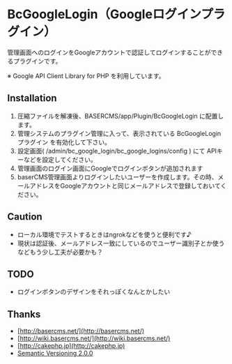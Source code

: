 # BcGoogleLogin（Googleログインプラグイン）

管理画面へのログインをGoogleアカウントで認証してログインすることができるプラグインです。

※ Google API Client Library for PHP を利用しています。

## Installation

1. 圧縮ファイルを解凍後、BASERCMS/app/Plugin/BcGoogleLogin に配置します。
2. 管理システムのプラグイン管理に入って、表示されている BcGoogleLogin プラグイン を有効化して下さい。
3. 設定画面( /admin/bc_google_login/bc_google_logins/config ) にて APIキーなどを設定してください。
4. 管理画面のログイン画面にGoogleでログインボタンが追加されます
5. baserCMS管理画面よりログインしたいユーザーを作成します。その時、メールアドレスをGoogleアカウントと同じメールアドレスで登録しておいてください。

## Caution

* ローカル環境でテストするときはngrokなどを使うと便利です♪
* 現状は認証後、メールアドレス一致にしているのでユーザー識別子とか使うなどもう少し工夫が必要かも？

## TODO

* ログインボタンのデザインをそれっぽくなんとかしたい

## Thanks

- [http://basercms.net/](http://basercms.net/)
- [http://wiki.basercms.net/](http://wiki.basercms.net/)
- [http://cakephp.jp](http://cakephp.jp)
- [Semantic Versioning 2.0.0](http://semver.org/lang/ja/)
